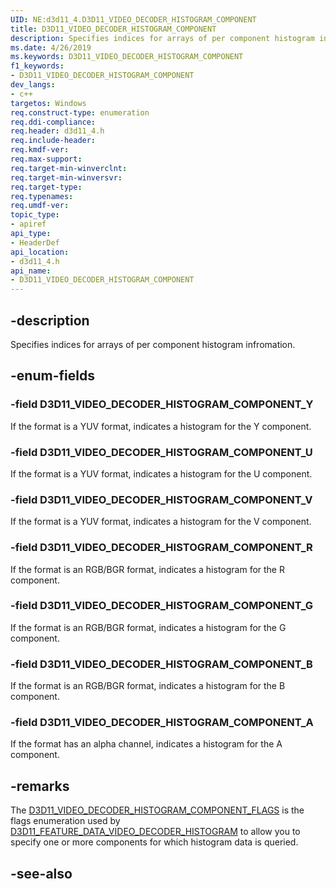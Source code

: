 ```yaml
---
UID: NE:d3d11_4.D3D11_VIDEO_DECODER_HISTOGRAM_COMPONENT
title: D3D11_VIDEO_DECODER_HISTOGRAM_COMPONENT
description: Specifies indices for arrays of per component histogram infromation.
ms.date: 4/26/2019
ms.keywords: D3D11_VIDEO_DECODER_HISTOGRAM_COMPONENT
f1_keywords:
- D3D11_VIDEO_DECODER_HISTOGRAM_COMPONENT
dev_langs:
- c++
targetos: Windows
req.construct-type: enumeration
req.ddi-compliance: 
req.header: d3d11_4.h
req.include-header: 
req.kmdf-ver: 
req.max-support: 
req.target-min-winverclnt: 
req.target-min-winversvr: 
req.target-type: 
req.typenames: 
req.umdf-ver: 
topic_type:
- apiref
api_type:
- HeaderDef
api_location:
- d3d11_4.h
api_name:
- D3D11_VIDEO_DECODER_HISTOGRAM_COMPONENT
---
```


## -description

Specifies indices for arrays of per component histogram infromation.

## -enum-fields

### -field D3D11_VIDEO_DECODER_HISTOGRAM_COMPONENT_Y

If the format is a YUV format, indicates a histogram for the Y component.

### -field D3D11_VIDEO_DECODER_HISTOGRAM_COMPONENT_U

If the format is a YUV format, indicates a histogram for the U component.

### -field D3D11_VIDEO_DECODER_HISTOGRAM_COMPONENT_V

If the format is a YUV format, indicates a histogram for the V component.

### -field D3D11_VIDEO_DECODER_HISTOGRAM_COMPONENT_R

If the format is an RGB/BGR format, indicates a histogram for the R component.

### -field D3D11_VIDEO_DECODER_HISTOGRAM_COMPONENT_G

If the format is an RGB/BGR format, indicates a histogram for the G component.

### -field D3D11_VIDEO_DECODER_HISTOGRAM_COMPONENT_B

If the format is an RGB/BGR format, indicates a histogram for the B component.

### -field D3D11_VIDEO_DECODER_HISTOGRAM_COMPONENT_A

If the format has an alpha channel, indicates a histogram for the A component.

## -remarks

The [D3D11_VIDEO_DECODER_HISTOGRAM_COMPONENT_FLAGS](ne-d3d11_4-d3d11_video_decoder_histogram_component_flags) is the flags enumeration used by [D3D11_FEATURE_DATA_VIDEO_DECODER_HISTOGRAM](ns-d3d11_4-d3d11_feature_data_video_decoder_histogram) to allow you to specify one or more components for which histogram data is queried.

## -see-also

